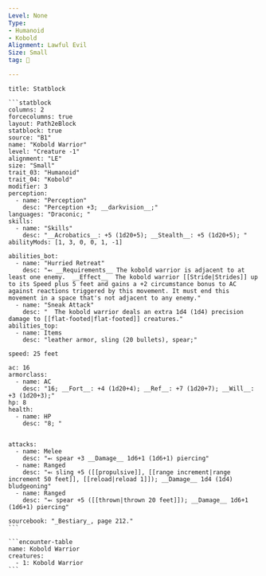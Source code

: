 ```yaml
---
Level: None
Type:
- Humanoid
- Kobold
Alignment: Lawful Evil
Size: Small
tag: 👹

---
```


````ad-info
title: Statblock

```statblock
columns: 2
forcecolumns: true
layout: Path2eBlock
statblock: true
source: "B1"
name: "Kobold Warrior"
level: "Creature -1"
alignment: "LE"
size: "Small"
trait_03: "Humanoid"
trait_04: "Kobold"
modifier: 3
perception:
  - name: "Perception"
    desc: "Perception +3; __darkvision__;"
languages: "Draconic; "
skills:
  - name: "Skills"
    desc: "__Acrobatics__: +5 (1d20+5); __Stealth__: +5 (1d20+5); "
abilityMods: [1, 3, 0, 0, 1, -1]

abilities_bot:
  - name: "Hurried Retreat"
    desc: "⬻ __Requirements__ The kobold warrior is adjacent to at least one enemy.  __Effect__  The kobold warrior [[Stride|Strides]] up to its Speed plus 5 feet and gains a +2 circumstance bonus to AC against reactions triggered by this movement. It must end this movement in a space that's not adjacent to any enemy."
  - name: "Sneak Attack"
    desc: "  The kobold warrior deals an extra 1d4 (1d4) precision damage to [[flat-footed|flat-footed]] creatures."
abilities_top:
  - name: Items
    desc: "leather armor, sling (20 bullets), spear;"

speed: 25 feet

ac: 16
armorclass:
  - name: AC
    desc: "16; __Fort__: +4 (1d20+4); __Ref__: +7 (1d20+7); __Will__: +3 (1d20+3);"
hp: 8
health:
  - name: HP
    desc: "8; "


attacks:
  - name: Melee
    desc: "⬻ spear +3 __Damage__ 1d6+1 (1d6+1) piercing"
  - name: Ranged
    desc: "⬻ sling +5 ([[propulsive]], [[range increment|range increment 50 feet]], [[reload|reload 1]]); __Damage__ 1d4 (1d4) bludgeoning"
  - name: Ranged
    desc: "⬻ spear +5 ([[thrown|thrown 20 feet]]); __Damage__ 1d6+1 (1d6+1) piercing"

sourcebook: "_Bestiary_, page 212."
```

```encounter-table
name: Kobold Warrior
creatures:
  - 1: Kobold Warrior
```

````



